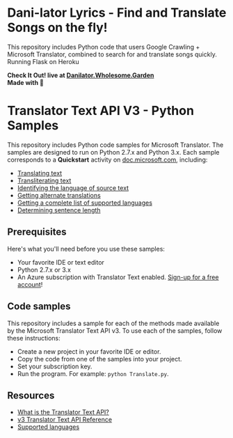 # Dani-lator Lyrics - Find and Translate Songs on the fly!
This repository includes Python code that users Google Crawling + Microsoft Translator, combined to search for and translate songs quickly.
Running Flask on Heroku

**Check It Out! live at <a href="http://danilator.wholesome.garden" class="internal"><strong>Danilator.Wholesome.Garden</strong></a> <br>
Made with 💚**


# Translator Text API V3 - Python Samples

This repository includes Python code samples for Microsoft Translator. The samples are designed to run on Python 2.7.x and Python 3.x. Each sample corresponds to a **Quickstart** activity on [doc.microsoft.com](https://docs.microsoft.com/azure/cognitive-services/translator/), including:

* [Translating text](https://docs.microsoft.com/azure/cognitive-services/translator/quickstart-python-translate)
* [Transliterating text](https://docs.microsoft.com/azure/cognitive-services/translator/quickstart-python-transliterate)
* [Identifying the language of source text](https://docs.microsoft.com/azure/cognitive-services/translator/quickstart-python-detect)
* [Getting alternate translations](https://docs.microsoft.com/azure/cognitive-services/translator/quickstart-python-dictionary)
* [Getting a complete list of supported languages](https://docs.microsoft.com/azure/cognitive-services/translator/quickstart-python-languages)
* [Determining sentence length](https://docs.microsoft.com/azure/cognitive-services/translator/quickstart-python-sentences)

## Prerequisites

Here's what you'll need before you use these samples:

* Your favorite IDE or text editor
* Python 2.7.x or 3.x
* An Azure subscription with Translator Text enabled. [Sign-up for a free account](https://docs.microsoft.com/azure/cognitive-services/translator/translator-text-how-to-signup)!

## Code samples

This repository includes a sample for each of the methods made available by the Microsoft Translator Text API v3. To use each of the samples, follow these instructions:

* Create a new project in your favorite IDE or editor.
* Copy the code from one of the samples into your project.
* Set your subscription key.
* Run the program. For example: `python Translate.py`.

## Resources

* [What is the Translator Text API?](https://docs.microsoft.com/azure/cognitive-services/translator/translator-info-overview)
* [v3 Translator Text API Reference](https://docs.microsoft.com/azure/cognitive-services/translator/)
* [Supported languages](https://docs.microsoft.com/azure/cognitive-services/translator/language-support)
